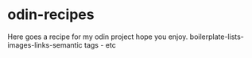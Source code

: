# odin-recipes
Here goes a recipe for my odin project hope you enjoy. boilerplate-lists-images-links-semantic tags - etc
